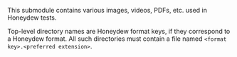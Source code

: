 This submodule contains various images, videos, PDFs, etc. used in
Honeydew tests.

Top-level directory names are Honeydew format keys, if they correspond to
a Honeydew format. All such directories must contain a file named `<format key>.<preferred extension>`.
